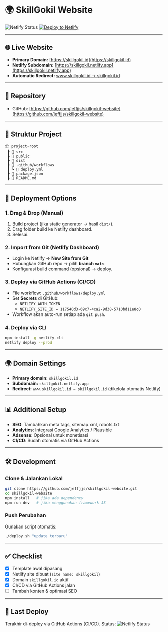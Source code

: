# 🌍 SkillGokil Website

![Netlify Status](https://api.netlify.com/api/v1/badges/117540d3-69c7-4ca2-9d38-5710bd11e8c0/deploy-status)
[![Deploy to Netlify](https://github.com/jeffjjs/skillgokil-website/actions/workflows/deploy.yml/badge.svg)](https://github.com/jeffjjs/skillgokil-website/actions)

---

## 🌐 Live Website
- **Primary Domain:** [https://skillgokil.id](https://skillgokil.id)
- **Netlify Subdomain:** [https://skillgokil.netlify.app](https://skillgokil.netlify.app)  
- **Automatic Redirect:** [www.skillgokil.id → skillgokil.id](https://www.skillgokil.id)

---

## 📂 Repository
- GitHub: [https://github.com/jeffjjs/skillgokil-website](https://github.com/jeffjjs/skillgokil-website)

---

## 📂 Struktur Project

```
📦 project-root
 ┣ 📂 src
 ┣ 📂 public
 ┣ 📂 dist
 ┣ 📂 .github/workflows
 ┃ ┗ 📜 deploy.yml
 ┣ 📜 package.json
 ┣ 📜 README.md
```

---

## 🚀 Deployment Options

### 1. Drag & Drop (Manual)
1. Build project (jika static generator → hasil `dist/`).
2. Drag folder build ke Netlify dashboard.
3. Selesai.

### 2. Import from Git (Netlify Dashboard)
- Login ke Netlify → **New Site from Git**
- Hubungkan GitHub repo → pilih **branch `main`**
- Konfigurasi build command (opsional) → deploy.

### 3. Deploy via GitHub Actions (CI/CD)
- File workflow: `.github/workflows/deploy.yml`
- Set **Secrets** di GitHub:
  - `NETLIFY_AUTH_TOKEN`
  - `NETLIFY_SITE_ID = 117540d3-69c7-4ca2-9d38-5710bd11e8c0`
- Workflow akan auto-run setiap ada `git push`.

### 4. Deploy via CLI
```bash
npm install -g netlify-cli
netlify deploy --prod
```

---

## 🌍 Domain Settings
- **Primary domain:** `skillgokil.id`
- **Subdomain:** `skillgokil.netlify.app`
- **Redirect:** `www.skillgokil.id → skillgokil.id` (dikelola otomatis Netlify)

---

## 📊 Additional Setup
- **SEO**: Tambahkan meta tags, sitemap.xml, robots.txt
- **Analytics**: Integrasi Google Analytics / Plausible
- **Adsense**: Opsional untuk monetisasi
- **CI/CD**: Sudah otomatis via GitHub Actions

---

## 🛠️ Development

### Clone & Jalankan Lokal
```bash
git clone https://github.com/jeffjjs/skillgokil-website.git
cd skillgokil-website
npm install   # jika ada dependency
npm run dev   # jika menggunakan framework JS
```

### Push Perubahan
Gunakan script otomatis:
```bash
./deploy.sh "update terbaru"
```

---

## ✅ Checklist
- [x] Template awal dipasang
- [x] Netlify site dibuat (`site name: skillgokil`)
- [x] Domain `skillgokil.id` aktif
- [x] CI/CD via GitHub Actions jalan
- [ ] Tambah konten & optimasi SEO

---

## 📌 Last Deploy
Terakhir di-deploy via GitHub Actions (CI/CD). Status: ![Netlify Status](https://api.netlify.com/api/v1/badges/117540d3-69c7-4ca2-9d38-5710bd11e8c0/deploy-status)

